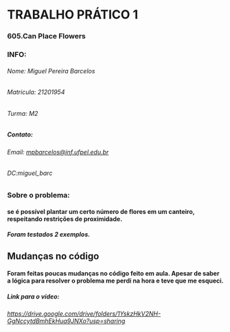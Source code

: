# TRABALHO PRÁTICO 1
### 605.Can Place Flowers

### INFO:
###### Nome: Miguel Pereira Barcelos
###### Matricula: 21201954
###### Turma: M2
##### Contato:
###### Email: mpbarcelos@inf.ufpel.edu.br 
###### DC:miguel_barc

### Sobre o problema:
#### se é possível plantar um certo número de flores em um canteiro, respeitando restrições de proximidade.
##### Foram testados 2 exemplos. 

## Mudanças no código
#### Foram feitas poucas mudanças no código feito em aula. Apesar de saber a lógica para resolver o problema me perdi na hora e teve que me esqueci.

##### Link para o vídeo:
###### <https://drive.google.com/drive/folders/1YskzHkV2NH-GgNccytdBmhEkHua9JNXo?usp=sharing>
